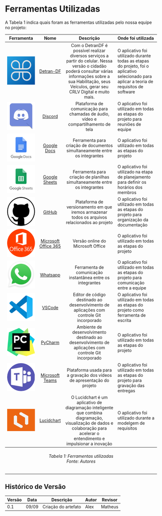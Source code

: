 # Ferramentas Utilizadas

A Tabela 1 indica quais foram as ferramentas utilizadas pelo nossa equipe no projeto:

| Ferramenta | Nome | Descrição | Onde foi utilizada|
|:--:|:--:|:--:|:---|
| ![detrandf_logo](../images/detrandf_logo.png) | [Detran-DF](https://play.google.com/store/apps/details?id=br.com.mesotec.detrandf&hl=en&gl=US) | Com o DetranDF é possível realizar diversos serviços a partir do celular. Nessa versão o cidadão poderá consultar várias informações sobre a sua Habilitação, seus Veículos, gerar seu CRLV Digital e muito mais. |O aplicativo foi utilizado durante todas as etapas do projeto, foi o aplicativo selecionado para aplicar a teoria de requisitos de software|
| ![Discord_logo](../assets/logos/Discord.png) | [Discord](https://discordapp.com) | Plataforma de comunicação para chamadas de áudio, vídeo e compartilhamento de tela |O aplicativo foi utilizado em todas as etapas do projeto para reuniões de equipe |
| ![Docs_logo](../assets/logos/Docs.png) | [Google Docs](https://docs.google.com) | Ferramenta para criação de documentos simultaneamente entre os integrantes |O aplicativo foi utilizado em todas as etapas do projeto|
| ![Sheets_logo](../assets/logos/Sheets.png) | [Google Sheets](https://www.google.com/sheets/about/) | Ferramenta para criação de planilhas simultaneamente entre os integrantes |O aplicativo foi utilizado na etapa de planejamento para definir os horários dos membros|
| ![GitHub_logo](../assets/logos/GitHub.png) | [GitHub](https://github.com) | Plataforma de versionamento em que iremos armazenar todos os arquivos relacionados ao projeto |O aplicativo foi utilizado em todas as etapas do projeto para organização da documentação|
| ![Office_365_logo](../assets/logos/Office365.png) | [Microsoft Office 365](www.office.com) | Versão online do Microsoft Office |O aplicativo foi utilizado em todas as etapas do projeto|
| ![Whatsapp_logo](../assets/logos/Whatsapp.png) | [Whatsapp](https://web.whatsapp.com/) | Ferramenta de comunicação instantânea entre os integrantes |O aplicativo foi utilizado em todas as etapas do projeto para comunicação entre a equipe|
| ![VSCode_logo](../assets/logos/VisualStudioCode.png) | [VSCode](https://code.visualstudio.com/) | Editor de código destinado ao desenvolvimento de aplicações com controle Git incorporado |O aplicativo foi utilizado em todas as etapas do projeto como ferramenta de escrita|
| ![Pycharm_logo](../assets/logos/Pycharm.png) | [PyCharm](https://www.jetbrains.com/pycharm/) | Ambiente de desenvolvimento destinado ao desenvolvimento de aplicações com controle Git incorporado |O aplicativo foi utilizado em todas as etapas do projeto|
| ![Teams_logo](../assets/logos/Teams.png) | [Microsoft Teams](https://www.microsoft.com/pt-br/microsoft-365/microsoft-teams/free) | Plataforma usada para a gravação dos vídeos de apresentação do projeto |O aplicativo foi utilizado em todas as etapas do projeto para gravação das entregas|
|![Lucidchart](../assets/logos/lucidchart.png)|[Lucidchart](https://www.lucidchart.com/br)|O Lucidchart é um aplicativo de diagramação inteligente que combina diagramação, visualização de dados e colaboração para acelerar o entendimento e impulsionar a inovação|O aplicativo foi utilizado durante a modelgem de requisitos|
<h6 align = "center">Tabela 1: Ferramentas utilizadas<br>Fonte: Autores</h6>

***
## Histórico de Versão

| Versão      | Data       | Descrição                         | Autor     | Revisor |
|-------------|------------|-----------------------------------|-----------|---------|
|0.1|09/09|Criação do artefato|Alex|Matheus|
